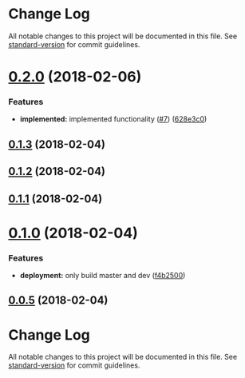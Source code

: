# Change Log

All notable changes to this project will be documented in this file. See [standard-version](https://github.com/conventional-changelog/standard-version) for commit guidelines.

<a name="0.2.0"></a>
# [0.2.0](https://github.com/ammonix/redux-state-observable/compare/v0.1.3...v0.2.0) (2018-02-06)


### Features

* **implemented:** implemented functionality ([#7](https://github.com/ammonix/redux-state-observable/issues/7)) ([628e3c0](https://github.com/ammonix/redux-state-observable/commit/628e3c0))



<a name="0.1.3"></a>
## [0.1.3](https://github.com/ammonix/redux-state-observable/compare/v0.1.2...v0.1.3) (2018-02-04)



<a name="0.1.2"></a>
## [0.1.2](https://github.com/ammonix/redux-state-observable/compare/v0.1.1...v0.1.2) (2018-02-04)




<a name="0.1.1"></a>
## [0.1.1](https://github.com/ammonix/redux-state-observable/compare/v0.1.0...v0.1.1) (2018-02-04)



<a name="0.1.0"></a>
# [0.1.0](https://github.com/ammonix/redux-state-observable/compare/v0.0.5...v0.1.0) (2018-02-04)



### Features

* **deployment:** only build master and dev ([f4b2500](https://github.com/ammonix/redux-state-observable/commit/f4b2500))


<a name="0.0.5"></a>
## [0.0.5](https://github.com/ammonix/redux-state-observable/compare/v0.0.4...v0.0.5) (2018-02-04)



# Change Log

All notable changes to this project will be documented in this file. See [standard-version](https://github.com/conventional-changelog/standard-version) for commit guidelines.
